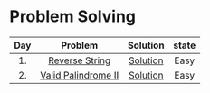 # Problem Solving


| Day |                                  Problem                                   |                                        Solution                                        | state |
|:---:|:--------------------------------------------------------------------------:|:--------------------------------------------------------------------------------------:|:-----:|
| 1.  |      [Reverse String ](https://leetcode.com/problems/reverse-string/)      | [Solution](https://github.com/mazen-mo7amed/30-Day-Challenge/blob/main/lib/day_1.dart) | Easy  |
| 2.  | [Valid Palindrome II ](https://leetcode.com/problems/valid-palindrome-ii/) | [Solution](https://github.com/mazen-mo7amed/30-Day-Challenge/blob/main/lib/day_2.dart) | Easy  |
